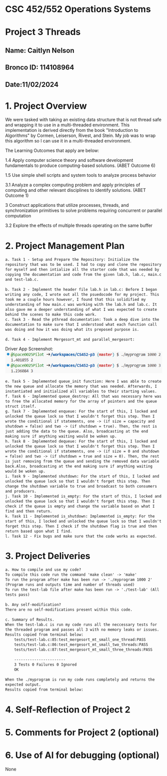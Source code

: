 # CSC 452/552 Operations Systems
# Project 3 Threads
## Name: Caitlyn Nelson
## Bronco ID: 114108964
## Date:11/02/2024

# 1. Project Overview

We were tasked with taking an existing data structure that is not thread safe and wrapping it to use in a multi-threaded environment. This implementation is derived directly from the book "Introduction to Algorithms" by Cormen, Leiserson, Rivest, and Stein. My job was to wrap this algorithm so I can use it in a multi-threaded environment. 

The Learning Outcomes that apply are below:

1.4 Apply computer science theory and software development fundamentals to produce computing-based solutions. (ABET Outcome 6)

1.5 Use simple shell scripts and system tools to analyze process behavior

3.1 Analyze a complex computing problem and apply principles of computing and other relevant disciplines to identify solutions. (ABET Outcome 1)

3 Construct applications that utilize processes, threads, and synchronization primitives to solve problems requiring concurrent or parallel computation

3.2 Explore the effects of multiple threads operating on the same buffer

# 2. Project Management Plan
    a. Task 1 - Setup and Prepare the Repository: Initialize the repository that was to be used. I had to copy and clone the repository for myself and then intialize all the starter code that was needed by copying the documentation and code from the given lab.h, lab.c, main.c and test-lab.c.

    b. Task 2 - Implement the header file lab.h in lab.c: Before I began writing any code, I wrote out all the psuedocode for my project. This took me a couple hours however, I found that this solidified my understanding of how main.c was working with the lab.h and lab.c. It also gave me a deeper understanding of what I was expected to create behind the scenes to make this code work. 
    c. Task 3 - Read the pthread documentation: Took a deep dive into the documentation to make sure that I understood what each function call was doing and how it was doing what its preposed purpose is.

    d. Task 4 - Implement Mergesort_mt and parallel_mergesort:

Driver App Screenshot: 
![Driver App Results](DriverAppResults.png)

    e. Task 5 - Implemented queue_init function: Here I was able to create the new queue and allocate the memory that was needed. Afterwards, I instantiated and initialized all variables to their starting values.
    f. Task 6 - Implemented queue_destroy: All that was necessary here was to free the allocated memory for the array of pointers and the queue struct itself.
    g. Task 7 - Implemented enqueue: For the start of this, I locked and unlocked the queue lock so that I wouldn't forget this step. Then I wrote the conditional if statements, one -> (if size = capacity and shutdown = false) and two -> (if shutdown = true). Then, the rest is just adding the data to the queue. Also, broadcasting at the end making sure if anything waiting would be woken up.
    h. Task 8 - Implemented dequeue: For the start of this, I locked and unlocked the queue lock so that I wouldn't forget this step. Then I wrote the conditional if statements, one -> (if size = 0 and shutdown = false) and two -> (if shutdown = true and size = 0). Then, the rest is just removing from the queue and sending the removed data variable back.Also, broadcasting at the end making sure if anything waiting would be woken up.
    i. Task 9 - Implemented shutdown: For the start of this, I locked and unlocked the queue lock so that I wouldn't forget this step. Then change the shutdown variable to true and broadcast to both consumers and producers.
    j. Task 10 - Implemented is_empty: For the start of this, I locked and unlocked the queue lock so that I wouldn't forget this step. Then I check if the queue is empty and change the variable based on what I find and then return.
    k. Task 11 - Implemented is_shutdown: Implemented is_empty: For the start of this, I locked and unlocked the queue lock so that I wouldn't forget this step. Then I check if the shutdown flag is true and then return based upon what I find.
    l. Task 12 - Fix bugs and make sure that the code works as expected.
    
# 3. Project Deliveries
    a. How to compile and use my code?
    To compile this code run the command 'make clean' -> 'make'
    To run the program after make has been run -> './myprogram 1000 2' (Program runs and outputs time and number of threads used)
    To run the test-lab file after make has been run -> './test-lab' (All tests pass)

    b. Any self-modification?
    There are no self-modifications present within this code.

    c. Summary of Results.
    When the test-lab.c is run my code runs all the neccessary tests for the threaded program and passes all 3 with no memory leaks or issues.
    Results copied from terminal below:
        tests/test-lab.c:85:test_mergesort_mt_small_one_thread:PASS
        tests/test-lab.c:86:test_mergesort_mt_small_two_threads:PASS
        tests/test-lab.c:87:test_mergesort_mt_small_three_threads:PASS

        -----------------------
        3 Tests 0 Failures 0 Ignored 
        OK

    When the ./myprogram is run my code runs completely and returns the expected output.
    Results copied from terminal below:
        

# 4. Self-Reflection of Project 2


# 5. Comments for Project 2 (optional)


# 6. Use of AI for debugging (optional)
None